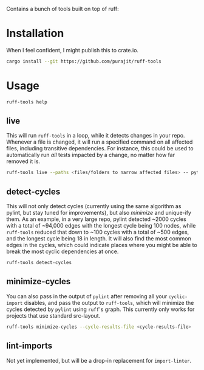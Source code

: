 Contains a bunch of tools built on top of ruff:

# Installation
When I feel confident, I might publish this to crate.io.

``` sh
cargo install --git https://github.com/purajit/ruff-tools
```

# Usage

``` sh
ruff-tools help
```

## live
This will run `ruff-tools` in a loop, while it detects changes in your repo. Whenever
a file is changed, it will run a specified command on all affected files, including
transitive dependencies. For instance, this could be used to automatically run _all_
tests impacted by a change, no matter how far removed it is.

``` sh
ruff-tools live --paths <files/folders to narrow affected files> -- pytest
```

## detect-cycles
This will not only detect cycles (currently using the same algorithm as pylint,
but stay tuned for improvements), but also _minimize_ and unique-ify them. As an
example, in a very large repo, pylint detected ~2000 cycles with a total of ~94,000
edges with the longest cycle being 100 nodes, while `ruff-tools` reduced that down
to ~100 cycles with a total of ~500 edges, and the longest cycle being 18 in length.
It will also find the most common edges in the cycles, which could indicate places
where you might be able to break the most cyclic dependencies at once.

``` sh
ruff-tools detect-cycles
```

## minimize-cycles
You can also pass in the output of `pylint` after removing all your `cyclic-import`
disables, and pass the output to `ruff-tools`, which will minimize the cycles detected
by `pylint` using `ruff`'s graph. This currently only works for projects that use
standard src-layout.

``` sh
ruff-tools minimize-cycles --cycle-results-file <cycle-results-file>
```

## lint-imports
Not yet implemented, but will be a drop-in replacement for `import-linter`.
